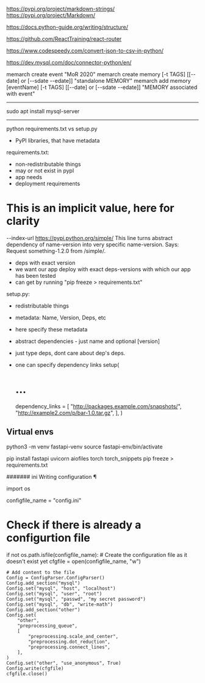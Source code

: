 https://pypi.org/project/markdown-strings/
https://pypi.org/project/Markdown/

https://docs.python-guide.org/writing/structure/

https://github.com/ReactTraining/react-router

https://www.codespeedy.com/convert-json-to-csv-in-python/

https://dev.mysql.com/doc/connector-python/en/

memarch create event "MoR 2020"
memarch create memory [-t TAGS] [[--date] or [--sdate --edate]] "standalone MEMORY" 
memarch add memory [eventName] [-t TAGS] [[--date] or [--sdate --edate]] "MEMORY associated with event" 



-----
sudo apt install mysql-server

-----
python requirements.txt vs setup.py
- PyPl libraries, that have metadata

requirements.txt:
- non-redistributable things
- may or not exist in pypl
- app needs
- deployment requirements

# This is an implicit value, here for clarity
--index-url https://pypi.python.org/simple/
This line turns abstract dependency of name-version into very specific name-version.
Says: Request something-1.2.0 from <url>/simple/.

- deps with exact version
- we want our app deploy with exact deps-versions with which our app has been tested
- can get by running "pip freeze > requirements.txt"


setup.py:
- redistributable things
- metadata: Name, Version, Deps, etc
- here specify these metadata
- abstract dependencies - just name and optional [version]
- just type deps, dont care about dep's deps.

- one can specify dependency links
setup(
    # ...
    dependency_links = [
        "http://packages.example.com/snapshots/",
        "http://example2.com/p/bar-1.0.tar.gz",
    ],
)
  

## Virtual envs
python3 -m venv fastapi-venv
source fastapi-env/bin/activate

pip install fastapi uvicorn aiofiles torch torch_snippets
pip freeze > requirements.txt


####### ini
Writing configuration ¶

import os

configfile_name = "config.ini"

# Check if there is already a configurtion file
if not os.path.isfile(configfile_name):
    # Create the configuration file as it doesn't exist yet
    cfgfile = open(configfile_name, "w")

    # Add content to the file
    Config = ConfigParser.ConfigParser()
    Config.add_section("mysql")
    Config.set("mysql", "host", "localhost")
    Config.set("mysql", "user", "root")
    Config.set("mysql", "passwd", "my secret password")
    Config.set("mysql", "db", "write-math")
    Config.add_section("other")
    Config.set(
        "other",
        "preprocessing_queue",
        [
            "preprocessing.scale_and_center",
            "preprocessing.dot_reduction",
            "preprocessing.connect_lines",
        ],
    )
    Config.set("other", "use_anonymous", True)
    Config.write(cfgfile)
    cfgfile.close()
